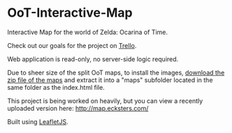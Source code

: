 # OoT-Interactive-Map
Interactive Map for the world of Zelda: Ocarina of Time.

Check out our goals for the project on [Trello](https://trello.com/b/DSrWWi3Z/ocarina-of-time-interactive-map).

Web application is read-only, no server-side logic required.

Due to sheer size of the split OoT maps, to install the images, [download the zip file of the maps](https://drive.google.com/open?id=0B1zZPhx5b2i1X05PQzV0YU1EVkU) and extract it into a "maps" subfolder located in the same folder as the index.html file.

This project is being worked on heavily, but you can view a recently uploaded version here:
http://map.ecksters.com/

Built using [LeafletJS](http://leafletjs.com).

